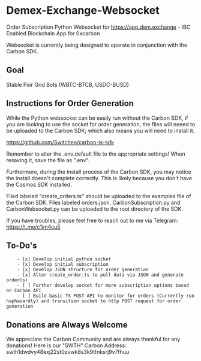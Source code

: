 # Demex-Exchange-Websocket
Order Subscription Python Websocket for <https://app.dem.exchange> - IBC Enabled Blockchain App for 0xcarbon

Websocket is currently being designed to operate in conjunction with the Carbon SDK.

## Goal
Stable Pair Grid Bots (WBTC-BTCB, USDC-BUSD)

## Instructions for Order Generation
While the Python websocket can be easily run without the Carbon SDK, if you are looking to use the socket for order generation, the files will neeed to be uploaded to the Carbon SDK; which also means you will need to install it.

<https://github.com/Switcheo/carbon-js-sdk>

Remember to alter the .env.default file to the appropriate settings! When resaving it, save the file as ".env".

Furthermore, during the install process of the Carbon SDK, you may notice the install doesn't complete correctly. This is likely because you don't have the Cosmos SDK installed.

Filed labeled "create_orders.ts" should be uploaded to the examples file of the Carbon SDK. Files labeled orders.json, CarbonSubscription.py and CarbonWebsocket.py can be uploaded to the root directory of the SDK.

If you have troubles, please feel free to reach out to me via Telegram: <https://t.me/c1im4cu5>

## To-Do's
        - [x] Develop initial python socket
        - [x] Develop initial subscription
        - [x] Develop JSON structure for order generation
        - [x] Alter create_order.ts to pull data via JSON and generate order(s)
        - [ ] Further develop socket for more subscription options based on Carbon API
        - [ ] Build basic TS POST API to monitor for orders (Currently run haphazardly) and transition socket to http POST request for order generation

## Donations are Always Welcome
We appreciate the Carbon Community and are always thankful for any donations! Here is our "SWTH" Carbon Address: swth1dwdvy48exj22st0zvwk8s3k9tfnksrj9v7fhuu
